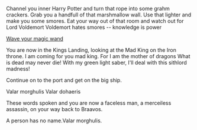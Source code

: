 Channel you inner Harry Potter and turn that rope into some grahm crackers.
Grab you a handfull of that marshmallow wall.
Use that lighter and make you some smores.
Eat your way out of that room and watch out for Lord Voldemort
Voldemort hates smores -- knowledge is power

[Wave your magic wand](../movie-ripoffs/hogwarts/hogwarts.md)

You are now in the Kings Landing, looking at the Mad King on the Iron throne.
I am coming for you mad king. For I am the mother of dragons
What is dead may never die!
With my green light saber, I'll deal with this sithlord madness!

Continue on to the port and get on the big ship.

Valar morghulis
Valar dohaeris

These words spoken and you are now a faceless man, a merceiless assassin, on your way back to Braavos. 

A person has no name.Valar morghulis.